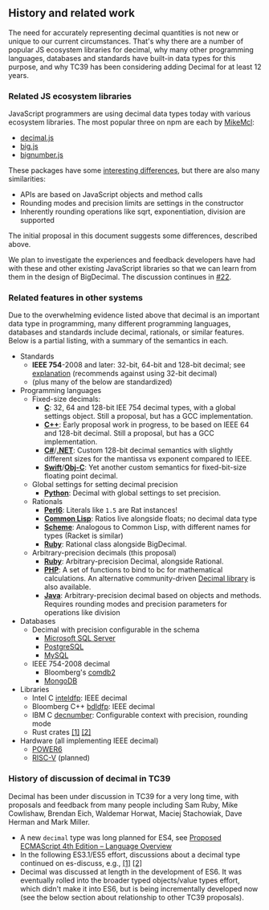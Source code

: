 ## History and related work

The need for accurately representing decimal quantities is not new or unique to our current circumstances. That's why there are a number of popular JS ecosystem libraries for decimal, why many other programming languages, databases and standards have built-in data types for this purpose, and why TC39 has been considering adding Decimal for at least 12 years.

### Related JS ecosystem libraries

JavaScript programmers are using decimal data types today with various ecosystem libraries. The most popular three on npm are each by [MikeMcl](https://github.com/mikemcl):

- [decimal.js](http://mikemcl.github.io/decimal.js/)
- [big.js](https://mikemcl.github.io/big.js/)
- [bignumber.js](https://mikemcl.github.io/bignumber.js/)

These packages have some [interesting differences](https://github.com/MikeMcl/big.js/wiki), but there are also many similarities:

- APIs are based on JavaScript objects and method calls
- Rounding modes and precision limits are settings in the constructor
- Inherently rounding operations like sqrt, exponentiation, division are supported

The initial proposal in this document suggests some differences, described above.

We plan to investigate the experiences and feedback developers have had with these and other existing JavaScript libraries so that we can learn from them in the design of BigDecimal. The discussion continues in [#22](https://github.com/littledan/proposal-bigdecimal/issues/22).

### Related features in other systems

Due to the overwhelming evidence listed above that decimal is an important data type in programming, many different programming languages, databases and standards include decimal, rationals, or similar features. Below is a partial listing, with a summary of the semantics in each.

- Standards
  - **IEEE 754**-2008 and later: 32-bit, 64-bit and 128-bit decimal; see [explanation](https://en.wikipedia.org/wiki/Decimal_floating_point#IEEE_754-2008_encoding) (recommends against using 32-bit decimal)
  - (plus many of the below are standardized)
- Programming languages
  - Fixed-size decimals:
    - **[C](http://www.open-std.org/JTC1/SC22/WG14/www/docs/n1312.pdf)**: 32, 64 and 128-bit IEE 754 decimal types, with a global settings object. Still a proposal, but has a GCC implementation.
    - **[C++](http://www.open-std.org/jtc1/sc22/wg21/docs/papers/2014/n3871.html)**: Early proposal work in progress, to be based on IEEE 64 and 128-bit decimal. Still a proposal, but has a GCC implementation.
    - **[C#](https://docs.microsoft.com/en-us/dotnet/csharp/language-reference/keywords/decimal)**/**[.NET](<https://msdn.microsoft.com/en-us/library/system.decimal(v=vs.110).aspx>)**: Custom 128-bit decimal semantics with slightly different sizes for the mantissa vs exponent compared to IEEE.
    - **[Swift](https://developer.apple.com/documentation/foundation/decimal)**/**[Obj-C](https://developer.apple.com/documentation/foundation/nsdecimal?language=objc)**: Yet another custom semantics for fixed-bit-size floating point decimal.
  - Global settings for setting decimal precision
    - **[Python](https://docs.python.org/2/library/decimal.html)**: Decimal with global settings to set precision.
  - Rationals
    - **[Perl6](https://docs.perl6.org/type/Rat)**: Literals like `1.5` are Rat instances!
    - **[Common Lisp](http://www.lispworks.com/documentation/lw50/CLHS/Body/t_ratio.htm#ratio)**: Ratios live alongside floats; no decimal data type
    - **[Scheme](http://www.schemers.org/Documents/Standards/R5RS/HTML/r5rs-Z-H-9.html#%_sec_6.2)**: Analogous to Common Lisp, with different names for types (Racket is similar)
    - **[Ruby](https://ruby-doc.org/core-2.6.5/Rational.html)**: Rational class alongside BigDecimal.
  - Arbitrary-precision decimals (this proposal)
    - **[Ruby](https://ruby-doc.org/stdlib-2.4.0/libdoc/bigdecimal/rdoc/BigDecimal.html)**: Arbitrary-precision Decimal, alongside Rational.
    - **[PHP](http://php.net/manual/en/book.bc.php)**: A set of functions to bind to bc for mathematical calculations. An alternative community-driven [Decimal library](https://php-decimal.io/) is also available.
    - **[Java](https://docs.oracle.com/en/java/javase/13/docs/api/java.base/java/math/BigDecimal.html)**: Arbitrary-precision decimal based on objects and methods. Requires rounding modes and precision parameters for operations like division
- Databases
  - Decimal with precision configurable in the schema
    - [Microsoft SQL Server](https://docs.microsoft.com/en-us/sql/t-sql/data-types/decimal-and-numeric-transact-sql)
    - [PostgreSQL](https://www.postgresql.org/docs/9.1/static/datatype-numeric.html)
    - [MySQL](https://dev.mysql.com/doc/refman/5.7/en/precision-math-decimal-characteristics.html)
  - IEEE 754-2008 decimal
    - Bloomberg's [comdb2](https://bloomberg.github.io/comdb2/decimals.html)
    - [MongoDB](https://docs.mongodb.com/manual/core/shell-types/#shell-type-decimal)
- Libraries
  - Intel C [inteldfp](https://software.intel.com/en-us/articles/intel-decimal-floating-point-math-library): IEEE decimal
  - Bloomberg C++ [bdldfp](https://github.com/bloomberg/bde/blob/master/groups/bdl/bdldfp/bdldfp_decimal.h): IEEE decimal
  - IBM C [decnumber](http://speleotrove.com/decimal/decnumber.html): Configurable context with precision, rounding mode
  - Rust crates [[1]](https://crates.io/crates/decimal) [[2]](https://crates.io/crates/bigdecimal)
- Hardware (all implementing IEEE decimal)
  - [POWER6](<https://www.ibm.com/developerworks/community/wikis/home?lang=en#!/wiki/Power+Systems/page/POWER6+Decimal+Floating+Point+(DFP)>)
  - [RISC-V](https://en.wikichip.org/wiki/risc-v/standard_extensions) (planned)

### History of discussion of decimal in TC39

Decimal has been under discussion in TC39 for a very long time, with proposals and feedback from many people including Sam Ruby, Mike Cowlishaw, Brendan Eich, Waldemar Horwat, Maciej Stachowiak, Dave Herman and Mark Miller.

- A new `decimal` type was long planned for ES4, see [Proposed ECMAScript 4th Edition – Language Overview](https://www.ecma-international.org/activities/Languages/Language%20overview.pdf)
- In the following ES3.1/ES5 effort, discussions about a decimal type continued on es-discuss, e.g., [[1]](https://mail.mozilla.org/pipermail/es-discuss/2008-August/007244.html) [[2]](https://mail.mozilla.org/pipermail/es-discuss/2008-September/007466.html)
- Decimal was discussed at length in the development of ES6. It was eventually rolled into the broader typed objects/value types effort, which didn't make it into ES6, but is being incrementally developed now (see the below section about relationship to other TC39 proposals).
